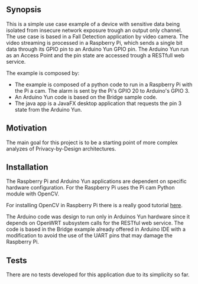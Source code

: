 ## Synopsis

This is a simple use case example of a device with sensitive data being isolated from insecure network exposure trough an output only channel. The use case is based in a Fall Detection application by video camera. The video streaming  is processed in a Raspberry Pi, which sends a single bit data through its GPIO pin to an Arduino Yun GPIO pin. The Arduino Yun run as an Access Point and the pin state are accessed trough a RESTfull web service.

The example is composed by:

- The example is composed of a python code to run in a Raspberry Pi with the Pi a cam. The alarm is sent by the Pi's GPIO 20 to Arduino's GPIO 3.
- An Arduino Yun code is based on the Bridge sample code.
- The java app is a JavaFX desktop application that requests the pin 3 state from the Arduino Yun.     

## Motivation

The main goal for this project is to be a starting point of more complex analyzes of Privacy-by-Design architectures.

## Installation

The Raspberry Pi and Arduino Yun applications are dependent on specific hardware configuration.
For the Raspberry Pi uses the Pi cam Python module with OpenCV.

For installing OpenCV in Raspberry Pi there is a really good tutorial [here](http://www.pyimagesearch.com/2016/04/18/install-guide-raspberry-pi-3-raspbian-jessie-opencv-3/).

The Arduino code was design to run only in Arduinos Yun hardware since it depends on OpenWRT subsystem calls for the RESTful web service. The code is based in the Bridge example already offered in Arduino IDE with a modification to avoid the use of the UART pins that may damage the Raspberry Pi.  

## Tests

There are no tests developed for this application due to its simplicity so far.




